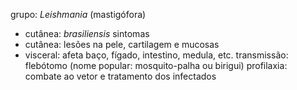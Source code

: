 grupo: *Leishmania* (mastigófora)
- cutânea: *brasiliensis*
sintomas
- cutânea: lesões na pele, cartilagem e mucosas
- visceral: afeta baço, fígado, intestino, medula, etc.
transmissão: flebótomo (nome popular: mosquito-palha ou birigui)
profilaxia: combate ao vetor e tratamento dos infectados